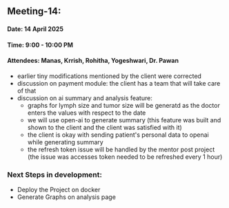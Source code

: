 ## Meeting-14:
#### Date: 14 April 2025  
#### Time: 9:00 - 10:00 PM  
#### Attendees: Manas, Krrish, Rohitha, Yogeshwari, Dr. Pawan


- earlier tiny modifications mentioned by the client were corrected
- discussion on payment module: the client has a team that will take care of that
- discussion on ai summary and analysis feature:
    - graphs for lymph size and tumor size will be generatd as the doctor enters the values with respect to the date
    - we will use open-ai to generate summary (this feature was built and shown to the client and the client was satisfied with it)
    - the client is okay with sending patient's personal data to openai while generating summary
    - the refresh token issue  will be handled by the mentor post project (the issue was accesses token needed to be refreshed every 1 hour)
      
### Next Steps in development:
-  Deploy the Project on docker
-   Generate Graphs on analysis page
